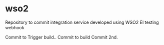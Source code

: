 # wso2
Repository to commit integration service developed using WSO2 EI
testing webhook

Commit to Trigger build..
Commit to build
Commit 2nd.
